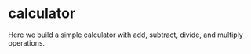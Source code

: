 # calculator

Here we build a simple calculator with add, subtract, divide, and multiply operations.

